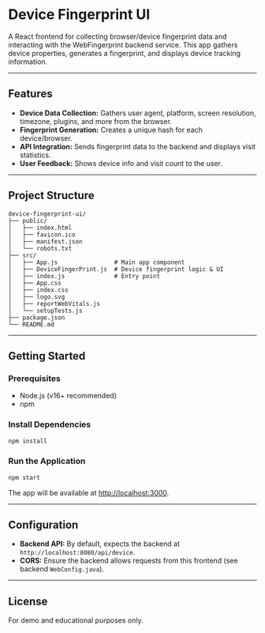# Device Fingerprint UI

A React frontend for collecting browser/device fingerprint data and interacting with the WebFingerprint backend service. This app gathers device properties, generates a fingerprint, and displays device tracking information.

---

## Features

- **Device Data Collection:** Gathers user agent, platform, screen resolution, timezone, plugins, and more from the browser.
- **Fingerprint Generation:** Creates a unique hash for each device/browser.
- **API Integration:** Sends fingerprint data to the backend and displays visit statistics.
- **User Feedback:** Shows device info and visit count to the user.

---

## Project Structure

```
device-fingerprint-ui/
├── public/
│   ├── index.html
│   ├── favicon.ico
│   ├── manifest.json
│   └── robots.txt
├── src/
│   ├── App.js                # Main app component
│   ├── DeviceFingerPrint.js  # Device fingerprint logic & UI
│   ├── index.js              # Entry point
│   ├── App.css
│   ├── index.css
│   ├── logo.svg
│   ├── reportWebVitals.js
│   └── setupTests.js
├── package.json
└── README.md
```

---

## Getting Started

### Prerequisites

- Node.js (v16+ recommended)
- npm

### Install Dependencies

```sh
npm install
```

### Run the Application

```sh
npm start
```

The app will be available at [http://localhost:3000](http://localhost:3000).

---

## Configuration

- **Backend API:** By default, expects the backend at `http://localhost:8080/api/device`.
- **CORS:** Ensure the backend allows requests from this frontend (see backend `WebConfig.java`).

---

## License

For demo and educational purposes only.

